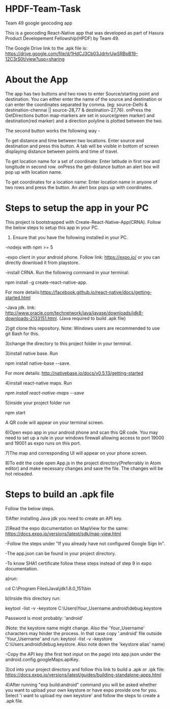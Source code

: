 # HPDF-Team-Task
Team 49 google geocoding app

This is a geocoding React-Native app that was developed as part of Hasura Product Developement Fellowship(HPDF) by Team 49.

The Google Drive link to the .apk file is: https://drive.google.com/file/d/1HdCJ3Cb03JdrhrUwSRBpB19-12C3rS0t/view?usp=sharing

# About the App
The app has two buttons and two rows to enter Source/starting point and destination. You can either enter the name of the source and destination or can enter the coordinates separated by comma. (eg: source-Delhi & destination-chennai || source-28,77 & destination-27,76). onPress the GetDirections button map-markers are set in source(green marker) and destination(red marker) and a direction polyline is plotted between the two.

The second button works the following way -

To get distance and time between two locations. Enter source and destination and press this button. A tab will be visible in bottom of screen displaying distance between points and time of travel.

To get location name for a set of coordinate: Enter latitude in first row and longitude in second row. onPress the get-distance button an alert box will pop up with location name.

To get coordinates for a location name: Enter location name in anyone of two rows and press the button. An alert box pops up with coordinates.

# Steps to setup the app in your PC
This project is bootstrapped with Create-React-Native-App(CRNA).
Follow the below steps to setup this app in your PC.
1) Ensure that you have the following installed in your PC.

-nodejs with npm >= 5 

-expo client in your android phone. Follow link: https://expo.io/ or you can directly download it from playstore.

-install CRNA. Run the following command in your terminal: 

 npm install -g create-react-native-app. 

 For more details:https://facebook.github.io/react-native/docs/getting-started.html

-Java jdk. link: http://www.oracle.com/technetwork/java/javase/downloads/jdk8-downloads-2133151.html. (Java required to build .apk file)

2)git clone this repository. Note: Windows users are recommended to use git Bash for this.

3)change the directory to this project folder in your terminal.

3)install native base. Run 

npm install native-base --save. 

For more details: http://nativebase.io/docs/v0.5.13/getting-started

4)install react-native maps. Run

 *npm install react-native-maps --save*

5)inside your project folder run 

 npm start
 
 A QR code will appear on your terminal screen.

6)Open expo app in your android phone and scan this QR code. You may need to set up a rule in your windows firewall allowing access to port 19000 and 19001 as expo runs on this port.

7)The map and corresponding UI will appear on your phone screen.

8)To edit the code open App.js in the project directory(Preferrably in Atom editor) and make necessary changes and save the file. The changes will be hot reloaded.

# Steps to build an .apk file
Follow the below steps.

1)After installing Java jdk you need to create an API key.


2)Read the expo documentation on MapView for the same: https://docs.expo.io/versions/latest/sdk/map-view.html

-Follow the steps under "If you already have not configured Google Sign In".

-The app.json can be found in your project directory.

-To know SHA1 certificate follow these steps instead of step 9 in expo documentation.

a)run: 

cd C:\Program Files\Java\jdk1.8.0_151\bin

b)Inside this directory run: 

keytool -list -v -keystore C:\Users\Your_Username\.android\debug.keystore 

Password is most probably: 'android'

(Note: the keystore name might change. Also the 'Your_Username' characters may hinder the process. In that case copy '.android' file outside 'Your_Username' and run: keytool -list -v -keystore C:\Users\.android\debug.keystore. Also note down the 'keystore alias' name)

-Copy the API key (the first text input on the page) into app.json under the android.config.googleMaps.apiKey.


3)cd into your project directory and follow this link to build a .apk or .ipk file: https://docs.expo.io/versions/latest/guides/building-standalone-apps.html

4)After running "exp build:android" command you will be asked whether you want to upload your own keystore or have expo provide one for you. Select 'i want to upload my own keystore' and follow the steps to create a .apk file.
